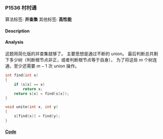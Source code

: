 
### P1536 村村通

算法标签: **并查集**
其他标签: **高性能**

#### Description


#### Analysis

这题用简化版的并查集就够了。 主要思想是通过不断的 union。 最后判断总共剩下多少树（判断根节点非正，或者判断根节点等于自身）， 为了将这些 $m$ 个树连通，至少还需要 $m - 1$ 次 union 操作。

```cpp
int find(int x)
{
    if (s[x] == x)
        return x;
    return s[x] = find(s[x]);
}

void unite(int x, int y)
{
    s[find(x)] = find(y);
}
```

#### [Code](../../cpp/15/p1536.cpp)


